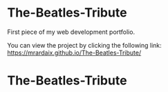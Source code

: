 # The-Beatles-Tribute
First piece of my web development portfolio. 

You can view the project by clicking the following link: https://mrardaix.github.io/The-Beatles-Tribute/
# The-Beatles-Tribute
